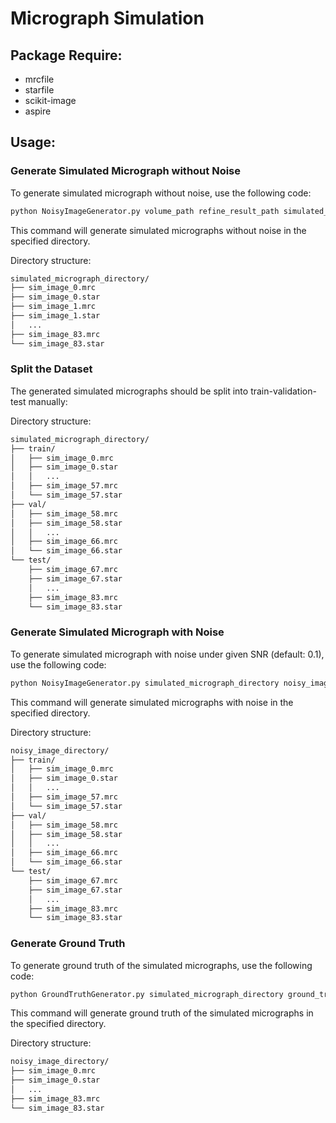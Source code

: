 # Micrograph Simulation

## Package Require:
- mrcfile
- starfile
- scikit-image
- aspire

## Usage:

### Generate Simulated Micrograph without Noise

To generate simulated micrograph without noise, use the following code:

```bash
python NoisyImageGenerator.py volume_path refine_result_path simulated_micrograph_directory
```

This command will generate simulated micrographs without noise in the specified directory.

Directory structure:

```bash
simulated_micrograph_directory/
├── sim_image_0.mrc
├── sim_image_0.star
├── sim_image_1.mrc
├── sim_image_1.star
│   ...
├── sim_image_83.mrc
└── sim_image_83.star
```

### Split the Dataset

The generated simulated micrographs should be split into train-validation-test manually:

Directory structure:

```bash
simulated_micrograph_directory/
├── train/
│   ├── sim_image_0.mrc
│   ├── sim_image_0.star
│   │   ...
│   ├── sim_image_57.mrc
│   └── sim_image_57.star
├── val/
│   ├── sim_image_58.mrc
│   ├── sim_image_58.star
│   │   ...
│   ├── sim_image_66.mrc
│   └── sim_image_66.star
└── test/
    ├── sim_image_67.mrc
    ├── sim_image_67.star
    │   ...
    ├── sim_image_83.mrc
    └── sim_image_83.star
```

### Generate Simulated Micrograph with Noise

To generate simulated micrograph with noise under given SNR (default: 0.1), use the following code:

```bash
python NoisyImageGenerator.py simulated_micrograph_directory noisy_image_directory -snr 0.1
```

This command will generate simulated micrographs with noise in the specified directory.

Directory structure:

```bash
noisy_image_directory/
├── train/
│   ├── sim_image_0.mrc
│   ├── sim_image_0.star
│   │   ...
│   ├── sim_image_57.mrc
│   └── sim_image_57.star
├── val/
│   ├── sim_image_58.mrc
│   ├── sim_image_58.star
│   │   ...
│   ├── sim_image_66.mrc
│   └── sim_image_66.star
└── test/
    ├── sim_image_67.mrc
    ├── sim_image_67.star
    │   ...
    ├── sim_image_83.mrc
    └── sim_image_83.star
```

### Generate Ground Truth

To generate ground truth of the simulated micrographs, use the following code:

```bash
python GroundTruthGenerator.py simulated_micrograph_directory ground_truth_directory
```

This command will generate ground truth of the simulated micrographs in the specified directory.

Directory structure:

```bash
noisy_image_directory/
├── sim_image_0.mrc
├── sim_image_0.star
│   ...
├── sim_image_83.mrc
└── sim_image_83.star
```
